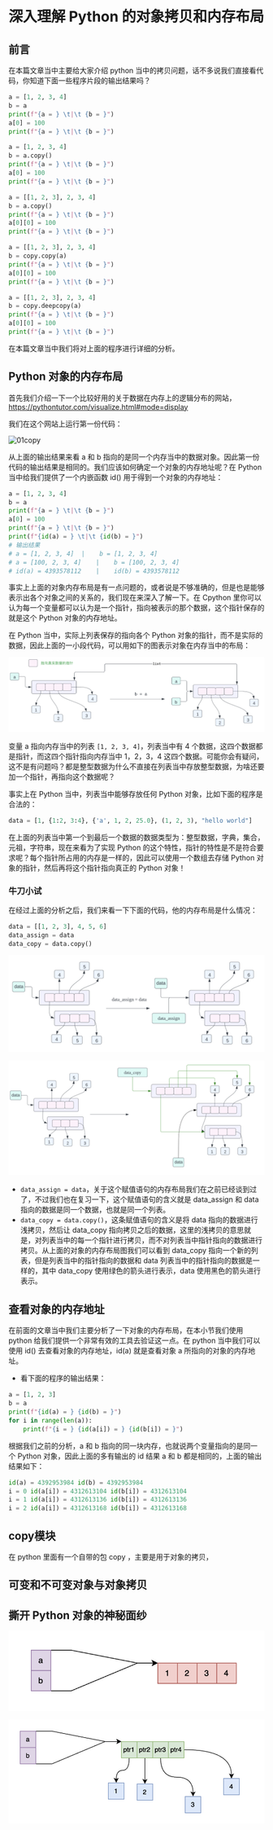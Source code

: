 # 深入理解 Python 的对象拷贝和内存布局

## 前言

在本篇文章当中主要给大家介绍 python 当中的拷贝问题，话不多说我们直接看代码，你知道下面一些程序片段的输出结果吗？

```python
a = [1, 2, 3, 4]
b = a
print(f"{a = } \t|\t {b = }")
a[0] = 100
print(f"{a = } \t|\t {b = }")
```

```python
a = [1, 2, 3, 4]
b = a.copy()
print(f"{a = } \t|\t {b = }")
a[0] = 100
print(f"{a = } \t|\t {b = }")
```

```python
a = [[1, 2, 3], 2, 3, 4]
b = a.copy()
print(f"{a = } \t|\t {b = }")
a[0][0] = 100
print(f"{a = } \t|\t {b = }")
```

```python
a = [[1, 2, 3], 2, 3, 4]
b = copy.copy(a)
print(f"{a = } \t|\t {b = }")
a[0][0] = 100
print(f"{a = } \t|\t {b = }")
```

```python
a = [[1, 2, 3], 2, 3, 4]
b = copy.deepcopy(a)
print(f"{a = } \t|\t {b = }")
a[0][0] = 100
print(f"{a = } \t|\t {b = }")
```

在本篇文章当中我们将对上面的程序进行详细的分析。

## Python 对象的内存布局

首先我们介绍一下一个比较好用的关于数据在内存上的逻辑分布的网站，https://pythontutor.com/visualize.html#mode=display

我们在这个网站上运行第一份代码：

![01copy](../../../vedio/python/01copy.gif)

从上面的输出结果来看 a 和 b 指向的是同一个内存当中的数据对象。因此第一份代码的输出结果是相同的。我们应该如何确定一个对象的内存地址呢？在 Python 当中给我们提供了一个内嵌函数 id() 用于得到一个对象的内存地址：

```python
a = [1, 2, 3, 4]
b = a
print(f"{a = } \t|\t {b = }")
a[0] = 100
print(f"{a = } \t|\t {b = }")
print(f"{id(a) = } \t|\t {id(b) = }")
# 输出结果
# a = [1, 2, 3, 4] 	|	 b = [1, 2, 3, 4]
# a = [100, 2, 3, 4] 	|	 b = [100, 2, 3, 4]
# id(a) = 4393578112 	|	 id(b) = 4393578112
```

事实上上面的对象内存布局是有一点问题的，或者说是不够准确的，但是也是能够表示出各个对象之间的关系的，我们现在来深入了解一下。在 Cpython 里你可以认为每一个变量都可以认为是一个指针，指向被表示的那个数据，这个指针保存的就是这个 Python 对象的内存地址。

在 Python 当中，实际上列表保存的指向各个 Python 对象的指针，而不是实际的数据，因此上面的一小段代码，可以用如下的图表示对象在内存当中的布局：

![01](../../../images/python/04.png)

变量 a 指向内存当中的列表 `[1, 2, 3, 4]`，列表当中有 4 个数据，这四个数据都是指针，而这四个指针指向内存当中 1，2，3，4 这四个数据。可能你会有疑问，这不是有问题吗？都是整型数据为什么不直接在列表当中存放整型数据，为啥还要加一个指针，再指向这个数据呢？

事实上在 Python 当中，列表当中能够存放任何 Python 对象，比如下面的程序是合法的：

```python
data = [1, {1:2, 3:4}, {'a', 1, 2, 25.0}, (1, 2, 3), "hello world"]
```

在上面的列表当中第一个到最后一个数据的数据类型为：整型数据，字典，集合，元祖，字符串，现在来看为了实现  Python 的这个特性，指针的特性是不是符合要求呢？每个指针所占用的内存是一样的，因此可以使用一个数组去存储 Python 对象的指针，然后再将这个指针指向真正的 Python 对象！

### 牛刀小试

在经过上面的分析之后，我们来看一下下面的代码，他的内存布局是什么情况：

```python
data = [[1, 2, 3], 4, 5, 6]
data_assign = data
data_copy = data.copy()
```

![01](../../../images/python/05.png)

![01](../../../images/python/06.png)

- `data_assign = data`，关于这个赋值语句的内存布局我们在之前已经谈到过了，不过我们也在复习一下，这个赋值语句的含义就是 data_assign 和 data 指向的数据是同一个数据，也就是同一个列表。
- `data_copy = data.copy()`，这条赋值语句的含义是将 data 指向的数据进行浅拷贝，然后让 data_copy 指向拷贝之后的数据，这里的浅拷贝的意思就是，对列表当中的每一个指针进行拷贝，而不对列表当中指针指向的数据进行拷贝。从上面的对象的内存布局图我们可以看到 data_copy 指向一个新的列表，但是列表当中的指针指向的数据和 data 列表当中的指针指向的数据是一样的，其中 data_copy 使用绿色的箭头进行表示，data 使用黑色的箭头进行表示。

## 查看对象的内存地址

在前面的文章当中我们主要分析了一下对象的内存布局，在本小节我们使用 python 给我们提供一个非常有效的工具去验证这一点。在 python 当中我们可以使用 id() 去查看对象的内存地址，id(a) 就是查看对象 a 所指向的对象的内存地址。

- 看下面的程序的输出结果：

```python
a = [1, 2, 3]
b = a
print(f"{id(a) = } {id(b) = }")
for i in range(len(a)):
    print(f"{i = } {id(a[i]) = } {id(b[i]) = }")
```

根据我们之前的分析，a 和 b 指向的同一块内存，也就说两个变量指向的是同一个 Python 对象，因此上面的多有输出的 id 结果 a 和 b 都是相同的，上面的输出结果如下：

```python
id(a) = 4392953984 id(b) = 4392953984
i = 0 id(a[i]) = 4312613104 id(b[i]) = 4312613104
i = 1 id(a[i]) = 4312613136 id(b[i]) = 4312613136
i = 2 id(a[i]) = 4312613168 id(b[i]) = 4312613168
```



## copy模块

在 python 里面有一个自带的包 copy ，主要是用于对象的拷贝，

## 可变和不可变对象与对象拷贝



## 撕开 Python 对象的神秘面纱

![01](../../../images/python/01.png)

![01](../../../images/python/02.png)
